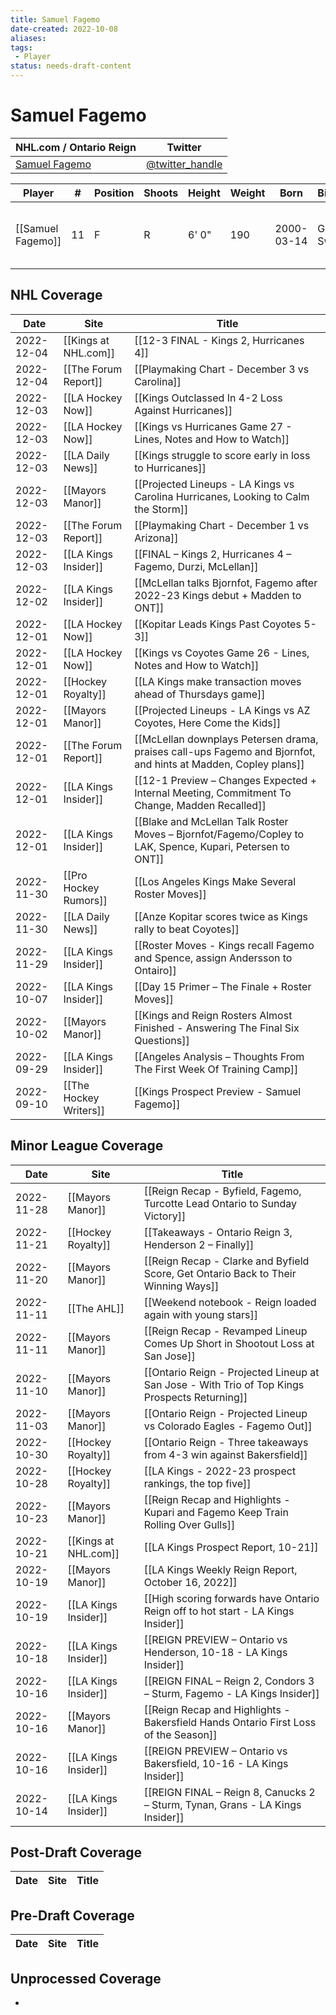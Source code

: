 ```yaml
---
title: Samuel Fagemo
date-created: 2022-10-08
aliases: 
tags:
 - Player
status: needs-draft-content
---
```


# Samuel Fagemo

NHL.com / Ontario Reign | Twitter
-|-
[Samuel Fagemo](https://ontarioreign.com/roster/samuel-fagemo) | [@twitter_handle](https://twitter.com/)

Player | \# | Position | Shoots | Height | Weight | Born | Birthplace | Draft 
-|-|-|-|-|-|-|-|-
[[Samuel Fagemo]] | 11 | F | R | 6' 0" | 190 | 2000-03-14 | Goteborg, Sweden | LAK 2nd RD, 2019 (50th)



## NHL  Coverage
| Date       | Site                  | Title                                                                                                          |
| ---------- | --------------------- | -------------------------------------------------------------------------------------------------------------- |
| 2022-12-04 | [[Kings at NHL.com]]  | [[12-3 FINAL - Kings 2, Hurricanes 4]]                                                                         |
| 2022-12-04 | [[The Forum Report]]  | [[Playmaking Chart - December 3 vs Carolina]]                                                                  |
| 2022-12-03 | [[LA Hockey Now]]     | [[Kings Outclassed In 4-2 Loss Against Hurricanes]]                                                            |
| 2022-12-03 | [[LA Hockey Now]]     | [[Kings vs Hurricanes Game 27 - Lines, Notes and How to Watch]]                                                |
| 2022-12-03 | [[LA Daily News]]     | [[Kings struggle to score early in loss to Hurricanes]]                                                        |
| 2022-12-03 | [[Mayors Manor]]      | [[Projected Lineups - LA Kings vs Carolina Hurricanes, Looking to Calm the Storm]]                             |
| 2022-12-03 | [[The Forum Report]]  | [[Playmaking Chart - December 1 vs Arizona]]                                                                   |
| 2022-12-03 | [[LA Kings Insider]]  | [[FINAL – Kings 2, Hurricanes 4 – Fagemo, Durzi, McLellan]]                                                    |
| 2022-12-02 | [[LA Kings Insider]]  | [[McLellan talks Bjornfot, Fagemo after 2022-23 Kings debut + Madden to ONT]]                                  |
| 2022-12-01 | [[LA Hockey Now]]     | [[Kopitar Leads Kings Past Coyotes 5-3]]                                                                       |
| 2022-12-01 | [[LA Hockey Now]]     | [[Kings vs Coyotes Game 26 - Lines, Notes and How to Watch]]                                                   |
| 2022-12-01 | [[Hockey Royalty]]    | [[LA Kings make transaction moves ahead of Thursdays game]]                                                    |
| 2022-12-01 | [[Mayors Manor]]      | [[Projected Lineups - LA Kings vs AZ Coyotes, Here Come the Kids]]                                             |
| 2022-12-01 | [[The Forum Report]]  | [[McLellan downplays Petersen drama, praises call-ups Fagemo and Bjornfot, and hints at Madden, Copley plans]] |
| 2022-12-01 | [[LA Kings Insider]]  | [[12-1 Preview – Changes Expected + Internal Meeting, Commitment To Change, Madden Recalled]]                  |
| 2022-12-01 | [[LA Kings Insider]]  | [[Blake and McLellan Talk Roster Moves – Bjornfot/Fagemo/Copley to LAK, Spence, Kupari, Petersen to ONT]]      |
| 2022-11-30 | [[Pro Hockey Rumors]] | [[Los Angeles Kings Make Several Roster Moves]]                                                                |
| 2022-11-30 | [[LA Daily News]]     | [[Anze Kopitar scores twice as Kings rally to beat Coyotes]]                                                   |
| 2022-11-29 | [[LA Kings Insider]]  | [[Roster Moves - Kings recall Fagemo and Spence, assign Andersson to Ontairo]]                                 |
| 2022-10-07 | [[LA Kings Insider]]  | [[Day 15 Primer – The Finale + Roster Moves]]                                                                  |
| 2022-10-02 | [[Mayors Manor]]      | [[Kings and Reign Rosters Almost Finished - Answering The Final Six Questions]]                                |
| 2022-09-29 | [[LA Kings Insider]]  | [[Angeles Analysis – Thoughts From The First Week Of Training Camp]]                                           |
| 2022-09-10 | [[The Hockey Writers]] | [[Kings Prospect Preview - Samuel Fagemo]]                                                                     |


## Minor League Coverage
| Date       | Site                 | Title                                                                                         |
| ---------- | -------------------- | --------------------------------------------------------------------------------------------- |
| 2022-11-28 | [[Mayors Manor]] | [[Reign Recap - Byfield, Fagemo, Turcotte Lead Ontario to Sunday Victory]] |
| 2022-11-21 | [[Hockey Royalty]] | [[Takeaways - Ontario Reign 3, Henderson 2 – Finally]] |
| 2022-11-20 | [[Mayors Manor]]     | [[Reign Recap - Clarke and Byfield Score, Get Ontario Back to Their Winning Ways]]            |
| 2022-11-11 | [[The AHL]]          | [[Weekend notebook - Reign loaded again with young stars]]                                    |
| 2022-11-11 | [[Mayors Manor]]     | [[Reign Recap - Revamped Lineup Comes Up Short in Shootout Loss at San Jose]]                 |
| 2022-11-10 | [[Mayors Manor]]     | [[Ontario Reign - Projected Lineup at San Jose - With Trio of Top Kings Prospects Returning]] |
| 2022-11-03 | [[Mayors Manor]]     | [[Ontario Reign - Projected Lineup vs Colorado Eagles - Fagemo Out]]                          |
| 2022-10-30 | [[Hockey Royalty]]   | [[Ontario Reign - Three takeaways from 4-3 win against Bakersfield]]                          |
| 2022-10-28 | [[Hockey Royalty]]   | [[LA Kings - 2022-23 prospect rankings, the top five]]                                        |
| 2022-10-23 | [[Mayors Manor]]     | [[Reign Recap and Highlights - Kupari and Fagemo Keep Train Rolling Over Gulls]]              |
| 2022-10-21 | [[Kings at NHL.com]] | [[LA Kings Prospect Report, 10-21]]                                                           |
| 2022-10-19 | [[Mayors Manor]]     | [[LA Kings Weekly Reign Report, October 16, 2022]]                                            |
| 2022-10-19 | [[LA Kings Insider]] | [[High scoring forwards have Ontario Reign off to hot start - LA Kings Insider]]              |
| 2022-10-18 | [[LA Kings Insider]] | [[REIGN PREVIEW – Ontario vs Henderson, 10-18 - LA Kings Insider]]                            |
| 2022-10-16 | [[LA Kings Insider]] | [[REIGN FINAL – Reign 2, Condors 3 – Sturm, Fagemo - LA Kings Insider]]                       |
| 2022-10-16 | [[Mayors Manor]]     | [[Reign Recap and Highlights - Bakersfield Hands Ontario First Loss of the Season]]           |
| 2022-10-16 | [[LA Kings Insider]] | [[REIGN PREVIEW – Ontario vs Bakersfield, 10-16 - LA Kings Insider]]                          |
| 2022-10-14 | [[LA Kings Insider]] | [[REIGN FINAL – Reign 8, Canucks 2 – Sturm, Tynan, Grans - LA Kings Insider]]       |



## Post-Draft Coverage
Date | Site |  Title
---|---|---



## Pre-Draft Coverage
Date | Site |  Title
---|---|---


## Unprocessed Coverage
- 
